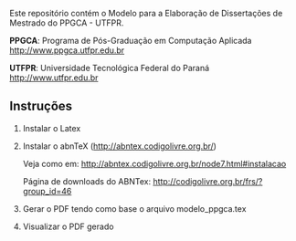Este repositório contém o Modelo para a Elaboração de Dissertações de Mestrado do PPGCA - UTFPR.

**PPGCA**: Programa de Pós-Graduação em Computação Aplicada <http://www.ppgca.utfpr.edu.br>

**UTFPR**: Universidade Tecnológica Federal do Paraná <http://www.utfpr.edu.br>


## Instruções


1. Instalar o Latex
2. Instalar o abnTeX (<http://abntex.codigolivre.org.br/>)

   Veja como em: <http://abntex.codigolivre.org.br/node7.html#instalacao>

   Página de downloads do ABNTex: <http://codigolivre.org.br/frs/?group_id=46>
3. Gerar o PDF tendo como base o arquivo modelo_ppgca.tex
4. Visualizar o PDF gerado

